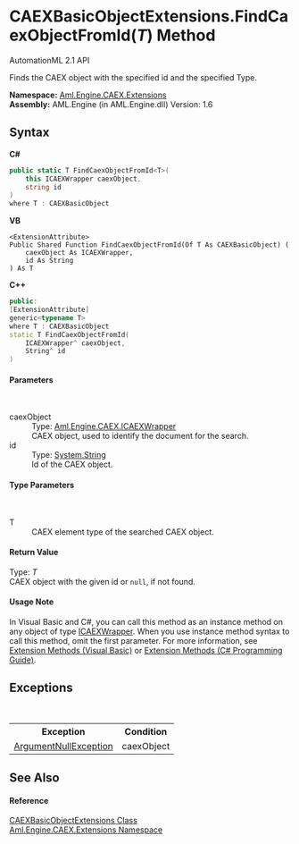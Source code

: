 # CAEXBasicObjectExtensions.FindCaexObjectFromId(*T*) Method 
AutomationML 2.1 API 

Finds the CAEX object with the specified id and the specified Type.

**Namespace:**&nbsp;<a href="N_Aml_Engine_CAEX_Extensions">Aml.Engine.CAEX.Extensions</a><br />**Assembly:**&nbsp;AML.Engine (in AML.Engine.dll) Version: 1.6

## Syntax

**C#**<br />
``` C#
public static T FindCaexObjectFromId<T>(
	this ICAEXWrapper caexObject,
	string id
)
where T : CAEXBasicObject

```

**VB**<br />
``` VB
<ExtensionAttribute>
Public Shared Function FindCaexObjectFromId(Of T As CAEXBasicObject) ( 
	caexObject As ICAEXWrapper,
	id As String
) As T
```

**C++**<br />
``` C++
public:
[ExtensionAttribute]
generic<typename T>
where T : CAEXBasicObject
static T FindCaexObjectFromId(
	ICAEXWrapper^ caexObject, 
	String^ id
)
```


#### Parameters
&nbsp;<dl><dt>caexObject</dt><dd>Type: <a href="T_Aml_Engine_CAEX_ICAEXWrapper">Aml.Engine.CAEX.ICAEXWrapper</a><br />CAEX object, used to identify the document for the search.</dd><dt>id</dt><dd>Type: <a href="https://docs.microsoft.com/dotnet/api/system.string" target="_parent" rel="noopener noreferrer">System.String</a><br />Id of the CAEX object.</dd></dl>

#### Type Parameters
&nbsp;<dl><dt>T</dt><dd>CAEX element type of the searched CAEX object.</dd></dl>

#### Return Value
Type: *T*<br />CAEX object with the given id or `null`, if not found.

#### Usage Note
In Visual Basic and C#, you can call this method as an instance method on any object of type <a href="T_Aml_Engine_CAEX_ICAEXWrapper">ICAEXWrapper</a>. When you use instance method syntax to call this method, omit the first parameter. For more information, see <a href="https://docs.microsoft.com/dotnet/visual-basic/programming-guide/language-features/procedures/extension-methods" target="_blank" rel="noopener noreferrer">Extension Methods (Visual Basic)</a> or <a href="https://docs.microsoft.com/dotnet/csharp/programming-guide/classes-and-structs/extension-methods" target="_blank" rel="noopener noreferrer">Extension Methods (C# Programming Guide)</a>.

## Exceptions
&nbsp;<table><tr><th>Exception</th><th>Condition</th></tr><tr><td><a href="https://docs.microsoft.com/dotnet/api/system.argumentnullexception" target="_parent" rel="noopener noreferrer">ArgumentNullException</a></td><td>caexObject</td></tr></table>

## See Also


#### Reference
<a href="T_Aml_Engine_CAEX_Extensions_CAEXBasicObjectExtensions">CAEXBasicObjectExtensions Class</a><br /><a href="N_Aml_Engine_CAEX_Extensions">Aml.Engine.CAEX.Extensions Namespace</a><br />